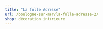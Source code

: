 ```yaml
---
title: "La folle Adresse"
url: /boulogne-sur-mer/la-folle-adresse-2/
shop: décoration intérieure
---
```

